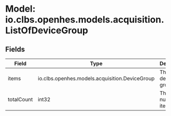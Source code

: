 # Model: io.clbs.openhes.models.acquisition.ListOfDeviceGroup

## Fields

| Field | Type | Description |
| --- | --- | --- |
| items | io.clbs.openhes.models.acquisition.DeviceGroup | The list of device groups. |
| totalCount | int32 | The total number of items. |

